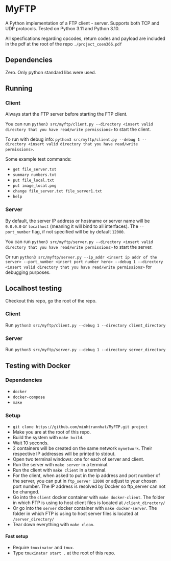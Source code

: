 # MyFTP

A Python implementation of a FTP client - server. Supports both TCP and UDP protocols. Tested on Python 3.11 and Python 3.10.

All specfications regarding opcodes, return codes and payload are included in the pdf at the root of the repo `./project_coen366.pdf`

## Dependencies

Zero. Only python standard libs were used.

## Running

### Client

Always start the FTP server before starting the FTP client.

You can run `python3 src/myftp/client.py --directory <insert valid directory that you have read/write permissions>` to start the client.

To run with debug info: `python3 src/myftp/client.py --debug 1 --directory <insert valid directory that you have read/write permissions>`.

Some example test commands:

- `get file_server.txt`
- `summary numbers.txt`
- `put file_local.txt`
- `put image_local.png`
- `change file_server.txt file_server1.txt`
- `help`

### Server

By default, the server IP address or hostname or server name will be `0.0.0.0` or `localhost` (meaning it will bind to all interfaces). The `--port_number` flag, if not specified will be by default `12000`.

You can run `python3 src/myftp/server.py --directory <insert valid directory that you have read/write permissions>` to start the server.

Or run `python3 src/myftp/server.py --ip_addr <insert ip addr of the server> --port_number <insert port number here> --debug 1 --directory <insert valid directory that you have read/write permissions>` for debugging purposes.

## Localhost testing

Checkout this repo, go the root of the repo.

### Client

Run `python3 src/myftp/client.py --debug 1 --directory client_directory`

### Server

Run `python3 src/myftp/server.py --debug 1 --directory server_directory`

## Testing with Docker

### Dependencies

- `docker`
- `docker-compose`
- `make`

### Setup

- `git clone https://github.com/minhtrannhat/MyFTP.git project`
- Make you are at the root of this repo.
- Build the system with `make build`.
- Wait 10 seconds.
- 2 containers will be created on the same network `mynetwork`. Their respective IP addresses will be printed to stdout.
- Open two terminal windows: one for each of server and client.
- Run the server with `make server` in a terminal.
- Run the client with `make client` in a terminal.
- For the client, when asked to put in the ip address and port number of the server, you can put in `ftp_server 12000` or adjust to your chosen port number. The IP address is resolved by Docker so ftp_server can not be changed.
- Go into the `client` docker container with `make docker-client`. The folder in which FTP is using to host client files is located at `/client_directory/`
- Or go into the `server` docker container with `make docker-server`. The folder in which FTP is using to host server files is located at `/server_directory/`
- Tear down everything with `make clean`.

#### Fast setup

- Require `tmuxinator` and `tmux`.
- Type `tmuxinator start .` at the root of this repo.

